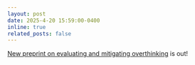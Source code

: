 ```yaml
---
layout: post
date: 2025-4-20 15:59:00-0400
inline: true
related_posts: false
---
```


[New preprint on evaluating and mitigating overthinking](https://arxiv.org/abs/2411.01222) is out!
